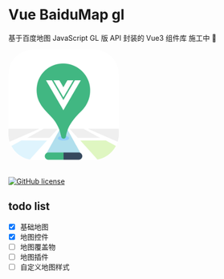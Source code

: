 # Vue BaiduMap gl

基于百度地图 JavaScript GL 版 API 封装的 Vue3 组件库 施工中 🚧

<img src='./docs/.vuepress/public/logo.png' style="border-radius:48px;overflow:hidden; width:220px;">
<br />
<br />

[![GitHub license](https://img.shields.io/github/license/yue1123/img-previewer?style=flat-square)](https://github.com/yue1123/img-previewer/blob/main/LICENSE)

## todo list

-   [x] 基础地图
-   [x] 地图控件
-   [ ] 地图覆盖物
-   [ ] 地图插件
-   [ ] 自定义地图样式
